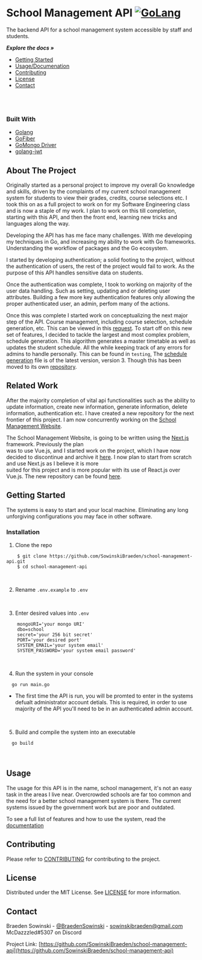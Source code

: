 # School Management API [![GoLang](https://pkg.go.dev/badge/golang.org/x/example.svg)](https://go.dev/)

The backend API for a school management system accessible by staff and students.

***Explore the docs »***
* [Getting Started](#getting-started)
* [Usage/Documenation](#usage)
* [Contributing](#contributing)
* [License](#license)
* [Contact](#contact)
<br>
<br>

### Built With

* [Golang](https://go.dev/)
* [GoFiber](https://gofiber.io/)
* [GoMongo Driver](https://docs.mongodb.com/drivers/go/current/)
* [golang-jwt](https://github.com/golang-jwt/jwt)

## About The Project

Originally started as a personal project to improve my overall Go knowledge and skills, driven by the complaints
of my current school management system for students to view their grades, credits, course selections etc. I took
this on as a full project to work on for my Software Engineering class and is now a staple of my work. I plan to
work on this till completion, starting with this API, and then the front end, learning new tricks and languages
along the way.

Developing the API has has me face many challenges. With me developing my techniques in Go, and increasing my 
ability to work with Go frameworks. Understanding the workflow of packages and the Go ecosystem.

I started by developing authentication; a solid footing to the project, without the authentication of users, 
the rest of the project would fail to work. As the purpose of this API handles sensitive data on students.

Once the authentication was complete, I took to working on majority of the user data handling. Such as 
setting, updating and or deleting user attributes. Building a few more key authentication features only 
allowing the proper authenticated user, an admin, perfom many of the actions.

Once this was complete I started work on conceptualizing the next major step of the API. Course management,
including course selection, schedule generation, etc. This can be viewed in this [request](https://github.com/SowinskiBraeden/school-management-api/issues/5).
To start off on this new set of features, I decided to tackle the largest and most complex problem, 
schedule generation. This algorithm generates a master timetable as well as updates the student schedule. 
All the while keeping track of any errors for admins to handle personally. This can be found in `testing`,
The [schedule generation](/test/scheduleGenerator) file is of the latest version, version 3. Though this has 
been moved to its own [repository](https://github.com/SowinskiBraeden/schedule-generator).

## Related Work

After the majority completion of vital api functionalities such as the ability to update information, create new
information, generate information, delete information, authentication etc. I have created a new repository 
for the next frontier of this project. I am now concurrently working on the [School Management Website](https://github.com/SowinskiBraeden/school-management).

The School Management Website, is going to be written using the [Next.js](https://nextjs.org/) framework. Previously the plan  
was to use Vue.js, and I started work on the project, which I have now decided to discontinue and archive it [here](https://github.com/SowinskiBraeden/school-management-archived). I now plan to start from scratch and use Next.js as I believe it is more  
suited for this project and is more popular with its use of React.js over Vue.js. The new repository can be found [here](https://github.com/SowinskiBraeden/school-management).
<br>

## Getting Started

The systems is easy to start and your local machine. Eliminating any long unforgiving configurations you may face in other software.

### Installation

1. Clone the repo
```
    $ git clone https://github.com/SowinskiBraeden/school-management-api.git
    $ cd school-management-api
```

<br>

2. Rename `.env.example` to `.env`

<br>

3. Enter desired values into `.env`
```
    mongoURI='your mongo URI'
    dbo=school
    secret='your 256 bit secret'
    PORT='your desired port'
    SYSTEM_EMAIL='your system email'
    SYSTEM_PASSWORD='your system email password'
```

<br>

4. Run the system in your console
```
  go run main.go
```

* The first time the API is run, you will be promted to enter in the systems defualt administrator account detials.
 This is required, in order to use majority of the API you'll need to be in an authenticated admin account.

<br>

5. Build and compile the system into an executable
```
  go build
```
<br>


## Usage

The usage for this API is in the name, school management, it's not an easy task in the areas I live near. Overcrowded schools are far too common and the need for a better school management system is there. The current systems issued by the government work but are poor and outdated.

To see a full list of features and how to use the system, read the [documentation](DOCUMENTATION.md)


<!-- CONTRIBUTING -->
## Contributing

Please refer to [CONTRIBUTING](CONTRIBUTING.md) for contributing to the project.



<!-- LICENSE -->
## License

Distributed under the MIT License. See [LICENSE](LICENSE) for more information.


<!-- CONTACT -->
## Contact

Braeden Sowinski - [@BraedenSowinski](https://twitter.com/BraedenSowinski) - sowinskibraeden@gmail.com
McDazzzled#5307 on Discord

Project Link: [https://github.com/SowinskiBraeden/school-management-api](https://github.com/SowinskiBraeden/school-management-api)
